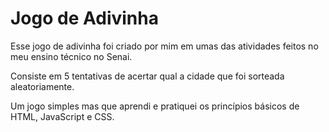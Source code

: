 # Jogo de Adivinha

Esse jogo de adivinha foi criado por mim em umas das atividades feitos no meu ensino técnico no Senai.

Consiste em 5 tentativas de acertar qual a cidade que foi sorteada aleatoriamente.

Um jogo simples mas que aprendi e pratiquei os princípios básicos de HTML, JavaScript e CSS.

